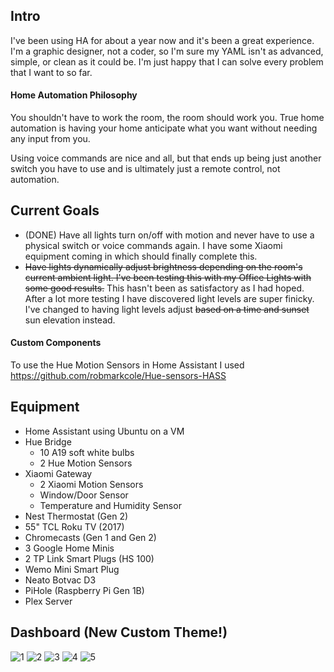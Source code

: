 ## Intro

I've been using HA for about a year now and it's been a great experience. I'm a graphic designer, not a coder, so I'm sure my YAML isn't as advanced, simple, or clean as it could be. I'm just happy that I can solve every problem that I want to so far.

#### Home Automation Philosophy

You shouldn't have to work the room, the room should work you. True home automation is having your home anticipate what you want without needing any input from you.

Using voice commands are nice and all, but that ends up being just another switch you have to use and is ultimately just a remote control, not automation.

## Current Goals
- (DONE) Have all lights turn on/off with motion and never have to use a physical switch or voice commands again. I have some Xiaomi equipment coming in which should finally complete this.
- ~~Have lights dynamically adjust brightness depending on the room's current ambient light. I've been testing this with my Office Lights with some good results.~~ This hasn't been as satisfactory as I had hoped. After a lot more testing I have discovered light levels are super finicky. I've changed to having light levels adjust ~~based on a time and sunset~~ sun elevation instead.

#### Custom Components
To use the Hue Motion Sensors in Home Assistant I used https://github.com/robmarkcole/Hue-sensors-HASS

## Equipment
- Home Assistant using Ubuntu on a VM
- Hue Bridge
  - 10 A19 soft white bulbs
  - 2 Hue Motion Sensors
- Xiaomi Gateway
  - 2 Xiaomi Motion Sensors
  - Window/Door Sensor
  - Temperature and Humidity Sensor
- Nest Thermostat (Gen 2)
- 55" TCL Roku TV (2017)
- Chromecasts (Gen 1 and Gen 2)
- 3 Google Home Minis
- 2 TP Link Smart Plugs (HS 100)
- Wemo Mini Smart Plug
- Neato Botvac D3
- PiHole (Raspberry Pi Gen 1B)
- Plex Server

## Dashboard (New Custom Theme!)
![1](https://i.imgur.com/p0VlC8e.jpg)
![2](https://i.imgur.com/Z1Cs4SC.jpg)
![3](https://i.imgur.com/49QStQb.jpg)
![4](https://i.imgur.com/RjEg0SL.jpg)
![5](https://i.imgur.com/pf8QbjK.jpg)
